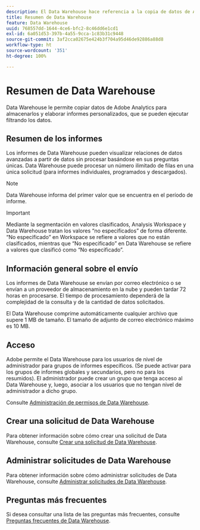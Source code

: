 ```yaml
---
description: El Data Warehouse hace referencia a la copia de datos de Analytics para almacenarlos y elaborar informes personalizados, que se pueden ejecutar filtrando los datos. Puede solicitar informes para mostrar las relaciones de datos avanzadas que hay entre los datos sin procesar en función de sus propias preguntas. Los informes de Data Warehouse se envían por correo electrónico o mediante un proveedor de almacenamiento en la nube y pueden tardar hasta 72 horas en procesarse. El tiempo de procesamiento dependerá de la complejidad de la consulta y de la cantidad de datos solicitados.
title: Resumen de Data Warehouse
feature: Data Warehouse
uuid: 768557dd-1644-4ce6-bfc2-8c46dd6e1cd1
exl-id: 6a051d53-397b-4a55-9cca-1c83b31c9448
source-git-commit: 3af2cca02675e424b3f704a95d46de92886a88d8
workflow-type: ht
source-wordcount: '351'
ht-degree: 100%

---
```


# Resumen de Data Warehouse

Data Warehouse le permite copiar datos de Adobe Analytics para almacenarlos y elaborar informes personalizados, que se pueden ejecutar filtrando los datos.

## Resumen de los informes

Los informes de Data Warehouse pueden visualizar relaciones de datos avanzadas a partir de datos sin procesar basándose en sus preguntas únicas. Data Warehouse puede procesar un número ilimitado de filas en una única solicitud (para informes individuales, programados y descargados).

>[!NOTE]
>
>Data Warehouse informa del primer valor que se encuentra en el período de informe.

>[!IMPORTANT]
>
>Mediante la segmentación en valores clasificados, Analysis Workspace y Data Warehouse tratan los valores “no especificados” de forma diferente. “No especificado” en Workspace se refiere a valores que no están clasificados, mientras que “No especificado” en Data Warehouse se refiere a valores que clasificó como “No especificado”.

## Información general sobre el envío

Los informes de Data Warehouse se envían por correo electrónico o se envían a un proveedor de almacenamiento en la nube y pueden tardar 72 horas en procesarse. El tiempo de procesamiento dependerá de la complejidad de la consulta y de la cantidad de datos solicitados.

El Data Warehouse comprime automáticamente cualquier archivo que supere 1 MB de tamaño. El tamaño de adjunto de correo electrónico máximo es 10 MB.

## Acceso

Adobe permite el Data Warehouse para los usuarios de nivel de administrador para grupos de informes específicos. (Se puede activar para los grupos de informes globales y secundarios, pero no para los resumidos). El administrador puede crear un grupo que tenga acceso al Data Warehouse y, luego, asociar a los usuarios que no tengan nivel de administrador a dicho grupo.

Consulte [Administración de permisos de Data Warehouse](/help/export/data-warehouse/t-dw-group.md).

## Crear una solicitud de Data Warehouse

Para obtener información sobre cómo crear una solicitud de Data Warehouse, consulte [Crear una solicitud de Data Warehouse](/help/export/data-warehouse/create-request/t-dw-create-request.md).

## Administrar solicitudes de Data Warehouse

Para obtener información sobre cómo administrar solicitudes de Data Warehouse, consulte [Administrar solicitudes de Data Warehouse](/help/export/data-warehouse/data-warehouse-requests-manage.md).

## Preguntas más frecuentes

Si desea consultar una lista de las preguntas más frecuentes, consulte [Preguntas frecuentes de Data Warehouse](/help/export/data-warehouse/faq.md).
